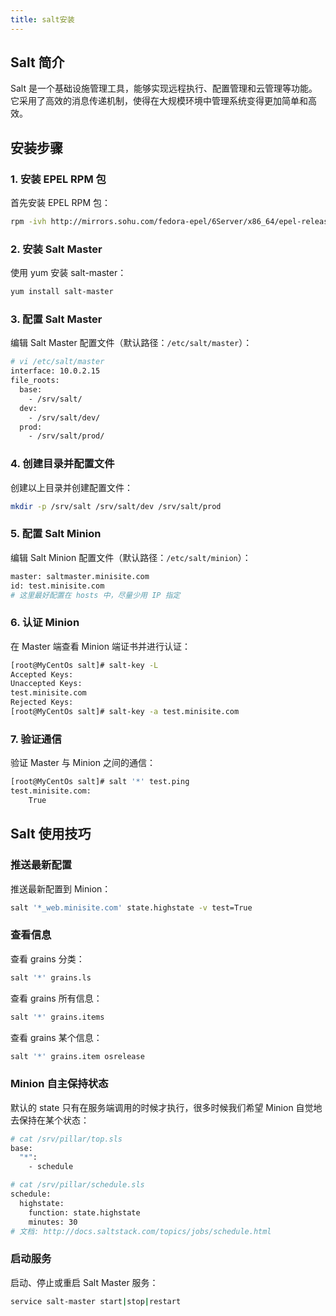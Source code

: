 ```yaml
---
title: salt安装
---
```


## Salt 简介

Salt 是一个基础设施管理工具，能够实现远程执行、配置管理和云管理等功能。它采用了高效的消息传递机制，使得在大规模环境中管理系统变得更加简单和高效。

## 安装步骤

### 1. 安装 EPEL RPM 包

首先安装 EPEL RPM 包：

```sh
rpm -ivh http://mirrors.sohu.com/fedora-epel/6Server/x86_64/epel-release-6-8.noarch.rpm
```

### 2. 安装 Salt Master

使用 yum 安装 salt-master：

```sh
yum install salt-master
```

### 3. 配置 Salt Master

编辑 Salt Master 配置文件（默认路径：`/etc/salt/master`）：

```sh
# vi /etc/salt/master
interface: 10.0.2.15
file_roots:
  base:
    - /srv/salt/
  dev:
    - /srv/salt/dev/
  prod:
    - /srv/salt/prod/
```

### 4. 创建目录并配置文件

创建以上目录并创建配置文件：

```sh
mkdir -p /srv/salt /srv/salt/dev /srv/salt/prod
```

### 5. 配置 Salt Minion

编辑 Salt Minion 配置文件（默认路径：`/etc/salt/minion`）：

```sh
master: saltmaster.minisite.com
id: test.minisite.com
# 这里最好配置在 hosts 中，尽量少用 IP 指定
```

### 6. 认证 Minion

在 Master 端查看 Minion 端证书并进行认证：

```sh
[root@MyCentOs salt]# salt-key -L
Accepted Keys:
Unaccepted Keys:
test.minisite.com
Rejected Keys:
[root@MyCentOs salt]# salt-key -a test.minisite.com
```

### 7. 验证通信

验证 Master 与 Minion 之间的通信：

```sh
[root@MyCentOs salt]# salt '*' test.ping 
test.minisite.com:
    True
```

## Salt 使用技巧

### 推送最新配置

推送最新配置到 Minion：

```sh
salt '*_web.minisite.com' state.highstate -v test=True 
```

### 查看信息

查看 grains 分类：

```sh
salt '*' grains.ls
```

查看 grains 所有信息：

```sh
salt '*' grains.items
```

查看 grains 某个信息：

```sh
salt '*' grains.item osrelease
```

### Minion 自主保持状态

默认的 state 只有在服务端调用的时候才执行，很多时候我们希望 Minion 自觉地去保持在某个状态：

```sh
# cat /srv/pillar/top.sls 
base:
  "*":
    - schedule

# cat /srv/pillar/schedule.sls
schedule:
  highstate:
    function: state.highstate
    minutes: 30
# 文档: http://docs.saltstack.com/topics/jobs/schedule.html
```

### 启动服务

启动、停止或重启 Salt Master 服务：

```sh
service salt-master start|stop|restart
```

